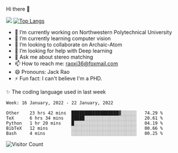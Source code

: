 Hi there 👋

![](https://github-readme-stats.vercel.app/api?username=Raohaocheng)
[![Top Langs](https://github-readme-stats.vercel.app/api/top-langs/?username=Raohaocheng&layout=compact)](https://github.com/anuraghazra/github-readme-stats)

- 🔭 I’m currently working on Northwestern Polytechnical University
- 🌱 I’m currently learning computer vision
- 👯 I’m looking to collaborate on Archaic-Atom
- 🤔 I’m looking for help with Deep learning
- 💬 Ask me about stereo matching
- 📫 How to reach me: raoxi36@foxmail.com
- 😄 Pronouns: Jack Rao
- ⚡ Fun fact: I can't believe I'm a PHD.

✨ The coding language used in last week
<!--START_SECTION:waka-->
```text
Week: 16 January, 2022 - 22 January, 2022

Other    23 hrs 42 mins  ██████████████████▓░░░░░░   74.29 % 
TeX      6 hrs 34 mins   █████░░░░░░░░░░░░░░░░░░░░   20.61 % 
Python   1 hr 20 mins    █░░░░░░░░░░░░░░░░░░░░░░░░   04.19 % 
BibTeX   12 mins         ░░░░░░░░░░░░░░░░░░░░░░░░░   00.66 % 
Bash     4 mins          ░░░░░░░░░░░░░░░░░░░░░░░░░   00.25 % 
```
<!--END_SECTION:waka-->

![Visitor Count](https://profile-counter.glitch.me/Raohaocheng/count.svg)
